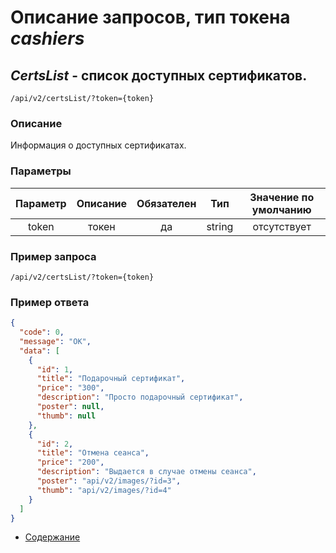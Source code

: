 Описание запросов, тип токена _cashiers_
================================

_CertsList_ - список доступных сертификатов.
------------------------------------
`/api/v2/certsList/?token={token}`

### Описание
Информация о доступных сертификатах.

### Параметры
| Параметр 	|        Описание       	| Обязателен 	|   Тип  	| Значение по умолчанию 	|
|:--------:	|:---------------------:	|:----------:	|:------:	|:---------------------:	|
|   token  	|         токен         	|     да     	| string 	|      отсутствует      	|

### Пример запроса
`/api/v2/certsList/?token={token}`

### Пример ответа
```json
{
  "code": 0,
  "message": "OK",
  "data": [
    {
      "id": 1,
      "title": "Подарочный сертификат",
      "price": "300",
      "description": "Просто подарочный сертификат",
      "poster": null,
      "thumb": null
    },
    {
      "id": 2,
      "title": "Отмена сеанса",
      "price": "200",
      "description": "Выдается в случае отмены сеанса",
      "poster": "api/v2/images/?id=3",
      "thumb": "api/v2/images/?id=4"
    }
  ]
}
```

* [Содержание](../index)